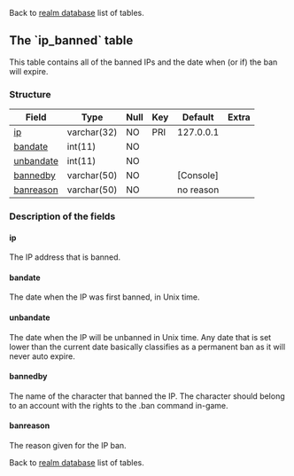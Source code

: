 Back to [realm database](realmdb_struct) list of tables.

The \`ip\_banned\` table
------------------------

This table contains all of the banned IPs and the date when (or if) the ban will expire.

### Structure

| **Field**                        | **Type**    | **Null** | **Key** | **Default** | **Extra** |
|----------------------------------|-------------|----------|---------|-------------|-----------|
| [ip](Ip_banned#ip)               | varchar(32) | NO       | PRI     | 127.0.0.1   |           |
| [bandate](Ip_banned#bandate)     | int(11)     | NO       |         |             |           |
| [unbandate](Ip_banned#unbandate) | int(11)     | NO       |         |             |           |
| [bannedby](Ip_banned#bannedby)   | varchar(50) | NO       |         | \[Console\] |           |
| [banreason](Ip_banned#banreason) | varchar(50) | NO       |         | no reason   |           |

### Description of the fields

#### ip

The IP address that is banned.

#### bandate

The date when the IP was first banned, in Unix time.

#### unbandate

The date when the IP will be unbanned in Unix time. Any date that is set lower than the current date basically classifies as a permanent ban as it will never auto expire.

#### bannedby

The name of the character that banned the IP. The character should belong to an account with the rights to the .ban command in-game.

#### banreason

The reason given for the IP ban.

Back to [realm database](realmdb_struct) list of tables.
